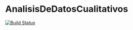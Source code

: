 # AnalisisDeDatosCualitativos

[![Build Status](https://travis-ci.org/diegozea/AnalisisDeDatosCualitativos.jl.svg?branch=master)](https://travis-ci.org/diegozea/AnalisisDeDatosCualitativos.jl)
